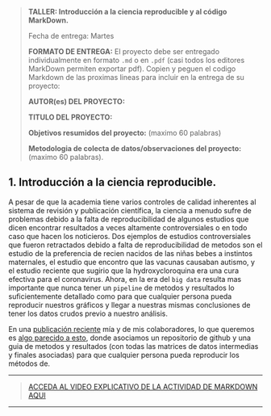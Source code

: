 
> **TALLER: Introducción a la ciencia reproducible y al código MarkDown.**
> 
> Fecha de entrega: Martes 
> 
> **FORMATO DE ENTREGA:** El proyecto debe ser entregado individualmente en formato `.md` o en `.pdf` (casi todos los editores MarkDown permiten exportar pdf). Copien y peguen el codigo Markdown de las proximas lineas para incluir en la entrega de su proyecto:  
> 
> **AUTOR(es) DEL PROYECTO:** 
> 
> **TITULO DEL PROYECTO:**  
> 
>  **Objetivos resumidos del proyecto:** (maximo 60 palabras)
> 
> **Metodologia de colecta de datos/observaciones del proyecto:** (maximo 60 palabras). 
> 
>  

## 1. Introducción a la ciencia reproducible. 

A pesar de que la academia tiene varios controles de calidad inherentes al sistema de revisión y publicación científica, la ciencia a menudo sufre de problemas debido a la falta de reproducibilidad de algunos estudios que dicen encontrar resultados a veces altamente controversiales o en todo caso que hacen los noticieros. Dos ejemplos de estudios controversiales que fueron retractados debido a falta de reproducibilidad de metodos son el estudio de la preferencia de recien nacidos de las niñas bebes a instintos maternales, el estudio que encontro que las vacunas causaban autismo, y el estudio reciente que sugirio que la hydroxycloroquina era una cura efectiva para el coronavirus. Ahora, en la era del `big data` resulta mas importante que nunca tener un `pipeline` de metodos y resultados lo suficientemente detallado como para que cualquier persona pueda reproducir nuestros gráficos y llegar a nuestras mismas conclusiones de tener los datos crudos previo a nuestro análisis.  


En una [publicación reciente]() mía y de mis colaboradores, lo que queremos es [algo parecido a esto](), donde asociamos un repositorio de github y una guia de metodos y resultados (con todas las matrices de datos intermedias y finales asociadas) para que cualquier persona pueda reproducir los métodos de. 

--------------------------------------

> [ACCEDA AL VIDEO EXPLICATIVO DE LA ACTIVIDAD DE MARKDOWN AQUI]() 

----------------------------------------

